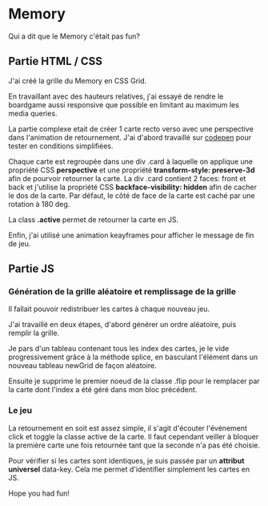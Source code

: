 # Memory

Qui a dit que le Memory c'était pas fun?

## Partie HTML / CSS

J'ai créé la grille du Memory en CSS Grid.

En travaillant avec des hauteurs relatives, j'ai essayé de rendre le boardgame aussi responsive que possible en limitant au maximum les media queries.

La partie complexe etait de créer 1 carte recto verso avec une perspective dans l'animation de retournement. J'ai d'abord travaillé sur [codepen](https://codepen.io/emilieLHA/pen/OJpegKy?editors=1111) pour tester en conditions simplifiées.


Chaque carte est regroupée dans une div .card à laquelle on applique une propriété CSS **perspective** et une propriété **transform-style: preserve-3d** afin de pourvoir retourner la carte.
La div .card contient 2 faces: front et back et j'utilise la propriété CSS **backface-visibility: hidden** afin de cacher le dos de la carte.
Par défaut, le côté de face de la carte est caché par une rotation à 180 deg.

La class **.active** permet de retourner la carte en JS.

Enfin, j'ai utilisé une animation keayframes pour afficher le message de fin de jeu.

## Partie JS

### Génération de la grille aléatoire et remplissage de la grille
Il fallait pouvoir redistribuer les cartes à chaque nouveau jeu.

J'ai travaillé en deux étapes, d'abord générer un ordre aléatoire, puis remplir la grille.

Je pars d'un tableau contenant tous les index des cartes, je le vide progressivement grâce à la méthode splice, en basculant l'élément dans un nouveau tableau newGrid de façon aléatoire.

Ensuite je supprime le premier noeud de la classe .flip pour le remplacer par la carte dont l'index a été géré dans mon bloc précédent.

### Le jeu
La retournement en soit est assez simple, il s'agit d'écouter l'événement click et toggle la classe active de la carte. Il faut cependant veiller à bloquer la première carte une fois retournée tant que la seconde n'a pas été choisie.

Pour vérifier si les cartes sont identiques, je suis passée par un **attribut universel** data-key. Cela me permet d'identifier simplement les cartes en JS.

Hope you had fun!


